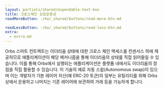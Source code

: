 ```yaml
---
layout: partials/shared/expendable-text-box
title: 크로스체인 상호운용성
readMoreButton: -/ko/_shared/buttons/read-more-btn.md

readLessButton: -/ko/_shared/buttons/read-less-btn.md
extra:
  - extra.md
---
```


Orbs 스마트 컨트렉트는 이더리움 상태에 대한 크로스 체인 액세스를 컨센서스 하에 제공하므로 애플리케이션이 해당 메커니즘을 통해 이더리움의 상태를 직접 읽어들일 수 있습니다. 이를 통해 Orbs에서 실행되는 애플리케이션은 플랫폼 내에서도 이더리움의 장점을 직접 활용할 수 있습니다. 이 기술의 예로 자동 스왑(Autonomous swap)이 있으며 이는 개발자가 기본 레이어 자산(예 ERC-20 토큰)의 일부는 유틸리티를 위해 Orbs 상에서 운용하고 나머지는 기존 레이어에 보관하여 거래 등을 가능하게 합니다.
